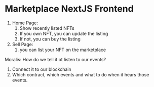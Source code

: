 # Marketplace NextJS Frontend

1. Home Page:
    1. Show recently listed NFTs
    2. If you own NFT, you can update the listing
    3. If not, you can buy the listing
2. Sell Page:
    1. you can list your NFT on the marketplace

Moralis: How do we tell it ot listen to our events?

1. Connect it to our blockchain
2. Which contract, which events and what to do when it hears those events.
